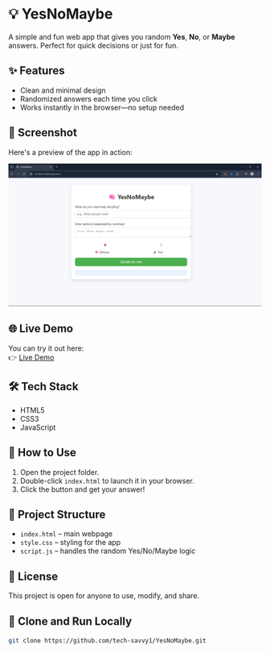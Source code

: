 # 💡 YesNoMaybe  

A simple and fun web app that gives you random **Yes**, **No**, or **Maybe** answers. Perfect for quick decisions or just for fun.  

## ✨ Features  
- Clean and minimal design  
- Randomized answers each time you click  
- Works instantly in the browser—no setup needed

## 📸 Screenshot

Here's a preview of the app in action:

![YesNoMaybe Web App Screenshot](yesnomaybe-screenshot.png)

## 🌐 Live Demo  
You can try it out here:  
👉 [Live Demo](https://tech-savvy1.github.io/YesNoMaybe/)

## 🛠️ Tech Stack  
- HTML5 
- CSS3 
- JavaScript

## 🚀 How to Use  
1. Open the project folder.  
2. Double-click `index.html` to launch it in your browser.  
3. Click the button and get your answer!  

## 📂 Project Structure  
- `index.html` – main webpage  
- `style.css` – styling for the app  
- `script.js` – handles the random Yes/No/Maybe logic

## 📜 License  
This project is open for anyone to use, modify, and share.  

## 🔧 Clone and Run Locally
```bash
git clone https://github.com/tech-savvy1/YesNoMaybe.git
